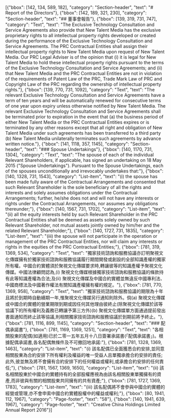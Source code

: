 [{"bbox": [142, 134, 589, 182], "category": "Section-header", "text": "# Report of the Directors"}, {"bbox": [142, 189, 321, 230], "category": "Section-header", "text": "## 董事會報告"}, {"bbox": [139, 319, 731, 747], "category": "Text", "text": "The Exclusive Technology Consultation and Service Agreements also provide that New Talent Media has the exclusive proprietary rights to all intellectual property rights developed or created during the performance of the Exclusive Technology Consultation and Service Agreements. The PRC Contractual Entities shall assign their intellectual property rights to New Talent Media upon request of New Talent Media. Our PRC Legal Adviser is of the opinion that (i) it is legal for New Talent Media to hold these intellectual property rights pursuant to the terms of the Exclusive Technology Consultation and Service Agreements; and (ii) that New Talent Media and the PRC Contractual Entities are not in violation of the requirements of Patent Law of the PRC, Trade Mark Law of PRC and Copyright Law of the PRC regarding the ownership of intellectual property rights."}, {"bbox": [139, 770, 731, 1092], "category": "Text", "text": "The relevant Exclusive Technology Consultation and Service Agreements have a term of ten years and will be automatically renewed for consecutive terms of one year upon expiry unless otherwise notified by New Talent Media. The relevant Exclusive Technology Consultation and Service Agreements shall be terminated prior to expiration in the event that (a) the business period of either New Talent Media or the PRC Contractual Entities expires or is terminated by any other reasons except that all right and obligation of New Talent Media under such agreements has been transferred to a third party (b) New Talent Media unilaterally terminates such agreements by advance written notice."}, {"bbox": [141, 1118, 357, 1145], "category": "Section-header", "text": "### Spouse Undertakings"}, {"bbox": [140, 1170, 731, 1304], "category": "Text", "text": "The spouse of each of the individual Relevant Shareholders, if applicable, has signed an undertaking on 18 May 2015 (\"Spouse Undertakings\"). Pursuant to the Spouse Undertakings, each of the spouses unconditionally and irrevocably undertakes that:"}, {"bbox": [140, 1328, 731, 1543], "category": "List-item", "text": "(i) the spouse has been made fully aware of the Contractual Arrangements and consented that such Relevant Shareholder is the sole beneficiary of all the rights and interests and solely assumes obligations under the Contractual Arrangements; further, he/she does not and will not have any interests or rights under the Contractual Arrangements, nor assumes any obligations thereunder;"}, {"bbox": [140, 1567, 731, 1702], "category": "List-item", "text": "(ii) all the equity interests held by such Relevant Shareholder in the PRC Contractual Entities shall be deemed as assets solely owned by such Relevant Shareholder, not mutual assets jointly owned by him/her and the related Relevant Shareholder;"}, {"bbox": [140, 1727, 731, 1835], "category": "List-item", "text": "(iii) the spouse will not participate in the operation or management of the PRC Contractual Entities, nor will claim any interests or rights in the equities of the PRC Contractual Entities;"}, {"bbox": [781, 319, 1369, 534], "category": "Text", "text": "獨家技術諮詢和服務協議亦訂明聚視文化傳媒擁有於獨家技術諮詢和服務協議履行期間開發或創設的全部知識產權的獨家所有權。中國合約實體須於聚視文化傳媒要求時,轉讓彼等的知識產權予聚視文化傳媒。中國法律顧問認為,(i) 聚視文化傳媒根據獨家技術諮詢和服務協議的條款持有此等知識產權為合法;及(ii) 聚視文化傳媒及中國合約實體並無違反中國專利法、中國商標法及中國著作權法有關知識產權擁有權的規定。"}, {"bbox": [781, 770, 1369, 958], "category": "Text", "text": "獨家技術諮詢和服務協議的期限為十年且將於到期時自動續期一年,惟聚視文化傳媒另行通知則除外。倘(a) 聚視文化傳媒或中國合約實體的營業期限到期或因任何其他理由彼終止(除聚視文化傳媒於該等協議下的所有權利及義務已轉讓予第三方外)(b) 聚視文化傳媒單方面通過提前發出書面通知而終止該等協議,則相關獨家技術諮詢和服務協議於到期前將予終止。"}, {"bbox": [781, 1116, 899, 1145], "category": "Section-header", "text": "### 配偶承諾書"}, {"bbox": [781, 1169, 1369, 1251], "category": "Text", "text": "各相關股東的配偶(如適用)已於二零一五年五月十八日簽署承諾書(「配偶承諾書」)。根據配偶承諾書,各名配偶無條件及不可撤回地承諾:"}, {"bbox": [781, 1328, 1369, 1463], "category": "List-item", "text": "(i) 該名配偶已全面獲悉合約安排,並同意相關股東為合約安排下所有權利及權益的唯一受益人且單獨承擔合約安排的責任;此外,彼並無及將不會擁有合約安排下的任何權益或權利,或承擔合約安排的任何責任;"}, {"bbox": [781, 1567, 1369, 1650], "category": "List-item", "text": "(ii) 該名相關股東於中國合約實體持有的全部股權應視為由該名相關股東單獨擁有的資產,而非彼與有關的相關股東共同擁有的共有資產;"}, {"bbox": [781, 1727, 1369, 1783], "category": "List-item", "text": "(iii) 該名配偶將不會參與中國合約實體的經營或管理,亦不會申索中國合約實體股權中的權益或權利;"}, {"bbox": [80, 1941, 112, 1967], "category": "Page-footer", "text": "58"}, {"bbox": [140, 1941, 639, 1967], "category": "Page-footer", "text": "Creative China Holdings Limited Annual Report 2016"}]
